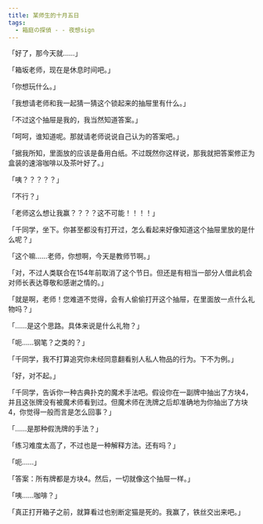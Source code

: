 ```yaml
---
title: 某师生的十月五日
tags:
  - 箱庭の探偵 - - 夜想sign
---
```


「好了，那今天就……」

「箱坂老师，现在是休息时间吧。」

「你想玩什么。」

「我想请老师和我一起猜一猜这个锁起来的抽屉里有什么。」

「不过这个抽屉是我的，我当然知道答案。」

「呵呵，谁知道呢。那就请老师说说自己认为的答案吧。」

「据我所知，里面放的应该是备用白纸。不过既然你这样说，那我就把答案修正为盒装的速溶咖啡以及茶叶好了。」

「咦？？？？？」

「不行？」

「老师这么想让我赢？？？？这不可能！！！！」

「千同学，坐下。你甚至都没有打开过，怎么看起来好像知道这个抽屉里放的是什么呢？」

「这个嘛……老师，你想啊，今天是教师节啊。」

「对，不过人类联合在154年前取消了这个节日。但还是有相当一部分人借此机会对师长表达尊敬和感谢之情的。」

「就是啊，老师！您难道不觉得，会有人偷偷打开这个抽屉，在里面放一点什么礼物吗？」

「……是这个思路。具体来说是什么礼物？」

「呃……钢笔？之类的？」

「千同学，我不打算追究你未经同意翻看别人私人物品的行为。下不为例。」

「好，对不起。」

「千同学，告诉你一种古典扑克的魔术手法吧。假设你在一副牌中抽出了方块4，并且这张牌没有被魔术师看到过。但魔术师在洗牌之后却准确地为你抽出了方块4，你觉得一般而言是怎么回事？」

「……是那种假洗牌的手法？」

「练习难度太高了，不过也是一种解释方法。还有吗？」

「呃……」

「答案：所有牌都是方块4。然后，一切就像这个抽屉一样。」

「咦……咖啡？」

「真正打开箱子之前，就算看过也别断定猫是死的。我赢了，铁丝交出来吧。」

